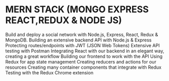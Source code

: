 # MERN STACK (MONGO EXPRESS REACT,REDUX & NODE JS)
Build and deploy a social network with Node.js, Express, React, Redux & MongoDB.
Building an extensive backend API with Node.js & Express
Protecting routes/endpoints with JWT (JSON Web Tokens)
Extensive API testing with Postman
Integrating React with our backend in an elegant way, creating a great workflow
Building our frontend to work with the API
Using Redux for app state management
Creating reducers and actions for our resources
Creating many container components that integrate with Redux
Testing with the Redux Chrome extension
